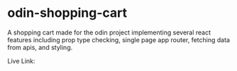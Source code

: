 # odin-shopping-cart
A shopping cart made for the odin project implementing several react features including prop type checking, single page app router, fetching data from apis, and styling.

Live Link:
